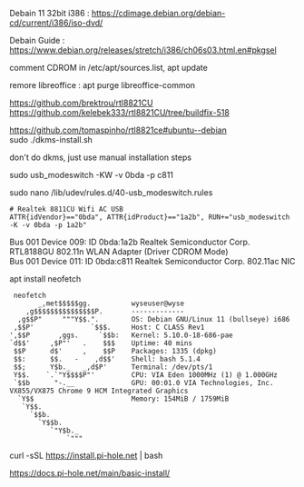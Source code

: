 Debain 11 32bit i386 : https://cdimage.debian.org/debian-cd/current/i386/iso-dvd/  

Debain Guide : https://www.debian.org/releases/stretch/i386/ch06s03.html.en#pkgsel  

comment CDROM in /etc/apt/sources.list, apt update  

remore libreoffice : apt purge libreoffice-common  

https://github.com/brektrou/rtl8821CU  
https://github.com/kelebek333/rtl8821CU/tree/buildfix-518  

https://github.com/tomaspinho/rtl8821ce#ubuntu--debian   
sudo ./dkms-install.sh  

don't do dkms, just use manual installation steps  

sudo usb_modeswitch -KW -v 0bda -p c811  

sudo nano /lib/udev/rules.d/40-usb_modeswitch.rules 

```
# Realtek 8811CU Wifi AC USB
ATTR{idVendor}=="0bda", ATTR{idProduct}=="1a2b", RUN+="usb_modeswitch -K -v 0bda -p 1a2b"  
```

Bus 001 Device 009: ID 0bda:1a2b Realtek Semiconductor Corp. RTL8188GU 802.11n WLAN Adapter (Driver CDROM Mode)  
Bus 001 Device 011: ID 0bda:c811 Realtek Semiconductor Corp. 802.11ac NIC

apt install neofetch  

```
 neofetch
       _,met$$$$$gg.          wyseuser@wyse
    ,g$$$$$$$$$$$$$$$P.       -------------
  ,g$$P"     """Y$$.".        OS: Debian GNU/Linux 11 (bullseye) i686
 ,$$P'              `$$$.     Host: C CLASS Rev1
',$$P       ,ggs.     `$$b:   Kernel: 5.10.0-18-686-pae
`d$$'     ,$P"'   .    $$$    Uptime: 40 mins
 $$P      d$'     ,    $$P    Packages: 1335 (dpkg)
 $$:      $$.   -    ,d$$'    Shell: bash 5.1.4
 $$;      Y$b._   _,d$P'      Terminal: /dev/pts/1
 Y$$.    `.`"Y$$$$P"'         CPU: VIA Eden 1000MHz (1) @ 1.000GHz
 `$$b      "-.__              GPU: 00:01.0 VIA Technologies, Inc. VX855/VX875 Chrome 9 HCM Integrated Graphics
  `Y$$                        Memory: 154MiB / 1759MiB
   `Y$$.
     `$$b.
       `Y$$b.
          `"Y$b._
              `"""

```

curl -sSL https://install.pi-hole.net | bash  

https://docs.pi-hole.net/main/basic-install/  

